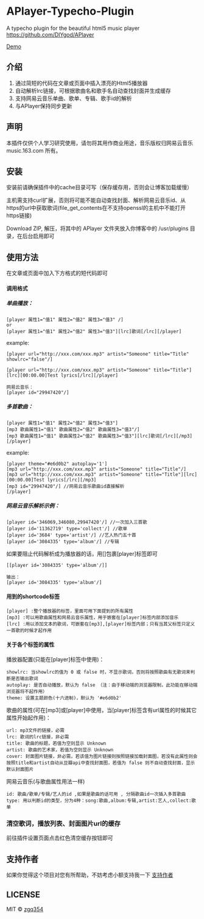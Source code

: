 # APlayer-Typecho-Plugin
A typecho plugin for the beautiful html5 music player https://github.com/DIYgod/APlayer 

[Demo](http://blog.izgq.net/archives/456/)

## 介绍
1. 通过简短的代码在文章或页面中插入漂亮的Html5播放器
2. 自动解析lrc链接，可根据歌曲名和歌手名自动查找封面并生成缓存
3. 支持网易云音乐单曲、歌单、专辑、歌手id的解析
4. 与APlayer保持同步更新

## 声明
本插件仅供个人学习研究使用，请勿将其用作商业用途，音乐版权归网易云音乐 music.163.com 所有。

## 安装
安装前请确保插件中的cache目录可写（保存缓存用，否则会让博客加载缓慢）

主机需支持curl扩展，否则将可能不能自动查找封面、解析网易云音乐id、从https的url中获取歌词(file_get_contents在不支持openssl的主机中不能打开https链接)

Download ZIP, 解压，将其中的 APlayer 文件夹放入你博客中的 /usr/plugins 目录，在后台启用即可

## 使用方法
在文章或页面中加入下方格式的短代码即可

#### 调用格式

##### 单曲播放：
```
[player 属性1="值1" 属性2="值2" 属性3="值3" /]
or
[player 属性1="值1" 属性2="值2" 属性3="值3"][lrc]歌词[/lrc][/player]
```

example:
```
[player url="http://xxx.com/xxx.mp3" artist="Someone" title="Title" showlrc="false"/]

[player url="http://xxx.com/xxx.mp3" artist="Someone" title="Title"][lrc][00:00.00]Test lyrics[/lrc][/player]

网易云音乐：
[player id="29947420"/]

```


##### 多首歌曲：

```
[player 属性1="值1" 属性2="值2" 属性3="值3"]
[mp3 歌曲属性1="值1" 歌曲属性2="值2" 歌曲属性3="值3"/]
[mp3 歌曲属性1="值1" 歌曲属性2="值2" 歌曲属性3="值3"][lrc]歌词[/lrc][/mp3]
[/player]
```

example:
```
[player theme="#e6d0b2" autoplay='1']
[mp3 url="http://xxx.com/xxx.mp3" artist="Someone" title="Title"/]
[mp3 url="http://xxx.com/xxx.mp3" artist="Someone" title="Title"][lrc][00:00.00]Test lyrics[/lrc][/mp3]
[mp3 id="29947420"/] //网易云音乐歌曲id直接解析
[/player]
```

##### 网易云音乐解析示例：
```
[player id='346069,346080,29947420'/] //一次加入三首歌
[player id='11362719' type='collect'/] //歌单
[player id='3684' type='artist'/] //艺人热门五十首
[player id='3084335' type='album'/] //专辑

```

如果要阻止代码解析成为播放器的话，用[]包裹[player]标签即可

```
[[player id='3084335' type='album'/]]

输出：
[player id='3084335' type='album'/]
```

#### 用到的shortcode标签
```
[player] :整个播放器的标签，里面可用下面提到的所有属性
[mp3] :可以用歌曲属性和网易云音乐属性，用于嵌套在[player]标签内部添加音乐
[lrc] :用以添加文本的歌词，可嵌套在[mp3],[player]标签内部；只有当其父标签只定义一首歌的时候才起作用
```

#### 关于各个标签的属性
播放器配置(只能在[player]标签中使用)：
```
showlrc: 当showlrc的值为 0 或 false 时，不显示歌词，否则将按照歌曲有无歌词来判断是否输出歌词
autoplay: 是否自动播放，默认为 false （注：由于移动端的浏览器限制，此功能在移动端浏览器将不起作用）
theme: 设置主题颜色(十六进制)，默认为 '#e6d0b2' 
```
歌曲的属性(可在[mp3]或[player]中使用，当[player]标签含有url属性的时候其它属性开始起作用)：
```
url: mp3文件的链接，必需
lrc: 歌词的lrc链接，非必需
title: 歌曲的标题，若值为空则显示 Unknown
artist: 歌曲的艺术家，若值为空则显示 Unknown
cover: 封面图片链接，非必需，若该值为图片链接则按照链接加载封面图，若没有此属性则会按照title和artist自动从豆瓣api中查找封面图，若值为 false 则不自动查找封面，显示默认封面图片
```
网易云音乐(与歌曲属性用法一样)
```
id: 歌曲/歌单/专辑/艺人的id ,如果是歌曲的话可用 , 分隔歌曲id一次插入多首歌曲
type: 用以判断id的类型，分为4种：song:歌曲,album:专辑,artist:艺人,collect:歌单
```

### 清空歌词，播放列表、封面图片url的缓存

前往插件设置页面点击红色清空缓存按钮即可

## 支持作者
如果你觉得这个项目对您有所帮助，不妨考虑小额支持我一下
[支持作者](http://blog.izgq.net/donate.html)

## LICENSE

MIT © [zgq354](https://github.com/zgq354/)
